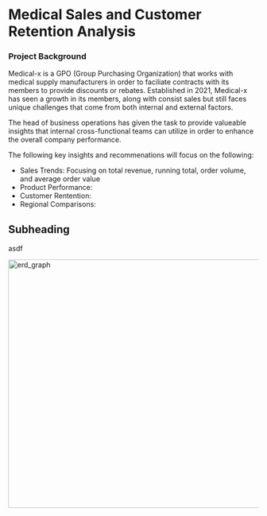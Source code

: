 # **Medical Sales and Customer Retention Analysis**

### Project Background
Medical-x is a GPO (Group Purchasing Organization) that works with medical supply manufacturers in order to faciliate contracts with its members to provide discounts or rebates. Established in 2021, Medical-x has seen a growth in its members, along with consist sales but still faces unique challenges that come from both internal and external factors. 

The head of business operations has given the task to provide valueable insights that internal cross-functional teams can utilize in order to enhance the overall company performance. 

The following key insights and recommenations will focus on the following:

* Sales Trends: Focusing on total revenue, running total, order volume, and average order value
* Product Performance:
* Customer Rentention:
* Regional Comparisons:



## Subheading
asdf


<img width="700" height="500" alt="erd_graph" src="https://github.com/user-attachments/assets/6710d95f-8f87-47d6-9db7-a95753366168" />
